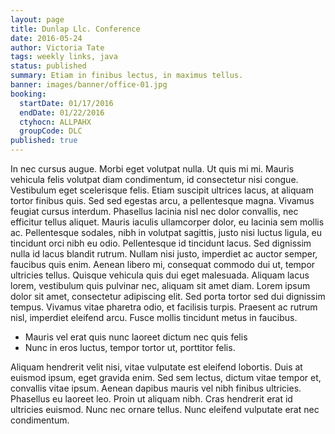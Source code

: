 ```yaml
---
layout: page
title: Dunlap Llc. Conference
date: 2016-05-24
author: Victoria Tate
tags: weekly links, java
status: published
summary: Etiam in finibus lectus, in maximus tellus.
banner: images/banner/office-01.jpg
booking:
  startDate: 01/17/2016
  endDate: 01/22/2016
  ctyhocn: ALLPAHX
  groupCode: DLC
published: true
---
```

In nec cursus augue. Morbi eget volutpat nulla. Ut quis mi mi. Mauris vehicula felis volutpat diam condimentum, id consectetur nisi congue. Vestibulum eget scelerisque felis. Etiam suscipit ultrices lacus, at aliquam tortor finibus quis. Sed sed egestas arcu, a pellentesque magna. Vivamus feugiat cursus interdum. Phasellus lacinia nisl nec dolor convallis, nec efficitur tellus aliquet. Mauris iaculis ullamcorper dolor, eu lacinia sem mollis ac.
Pellentesque sodales, nibh in volutpat sagittis, justo nisi luctus ligula, eu tincidunt orci nibh eu odio. Pellentesque id tincidunt lacus. Sed dignissim nulla id lacus blandit rutrum. Nullam nisi justo, imperdiet ac auctor semper, faucibus quis enim. Aenean libero mi, consequat commodo dui ut, tempor ultricies tellus. Quisque vehicula quis dui eget malesuada. Aliquam lacus lorem, vestibulum quis pulvinar nec, aliquam sit amet diam. Lorem ipsum dolor sit amet, consectetur adipiscing elit. Sed porta tortor sed dui dignissim tempus. Vivamus vitae pharetra odio, et facilisis turpis. Praesent ac rutrum nisl, imperdiet eleifend arcu. Fusce mollis tincidunt metus in faucibus.

* Mauris vel erat quis nunc laoreet dictum nec quis felis
* Nunc in eros luctus, tempor tortor ut, porttitor felis.

Aliquam hendrerit velit nisi, vitae vulputate est eleifend lobortis. Duis at euismod ipsum, eget gravida enim. Sed sem lectus, dictum vitae tempor et, convallis vitae ipsum. Aenean dapibus mauris vel nibh finibus ultricies. Phasellus eu laoreet leo. Proin ut aliquam nibh. Cras hendrerit erat id ultricies euismod. Nunc nec ornare tellus. Nunc eleifend vulputate erat nec condimentum.
